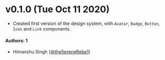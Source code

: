 # v0.1.0 (Tue Oct 11 2020)

- Created first version of the design system, with `Avatar`, `Badge`, `Button`, `Icon` and `Link` components.

#### Authors: 1

- Himanshu Singh ([@the5ereneRebe1](https://github.com/the5ereneRebe1))
